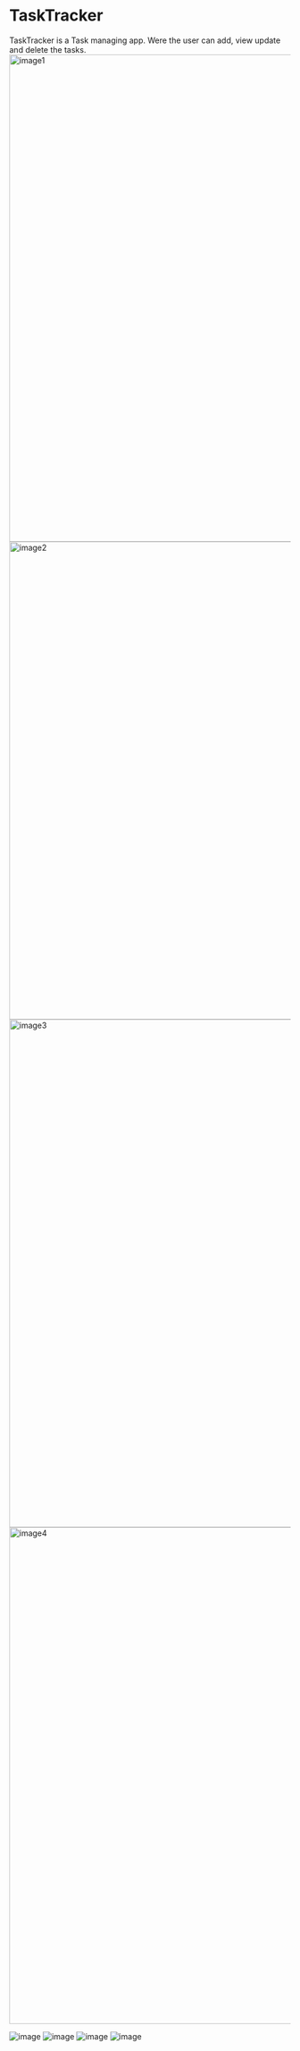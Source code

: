 # TaskTracker
TaskTracker is a Task managing app. Were the user can add, view update and delete the tasks.
<img width="873" alt="image1" src="https://github.com/aswathy235789/TaskTracker/assets/120011821/47bb79ee-482b-4925-a328-fd5ae20fba7b">
<img width="856" alt="image2" src="https://github.com/aswathy235789/TaskTracker/assets/120011821/151cc6fa-be72-434c-be0f-13caa34a9746">
<img width="910" alt="image3" src="https://github.com/aswathy235789/TaskTracker/assets/120011821/cfbdc192-ea05-4e8f-b9c5-e87bb833eae8">
<img width="890" alt="image4" src="https://github.com/aswathy235789/TaskTracker/assets/120011821/fe07361c-c754-4670-9dde-bb9ba094dca7">



![image](https://github.com/aswathysuresh164/TaskTracker/image1.png)
![image](https://github.com/aswathysuresh164/TaskTracker/assets/73010370/f74fb5eb-e353-45f7-b067-7fed856770da)
![image](https://github.com/aswathysuresh164/TaskTracker/assets/73010370/061da35f-cfb2-49c5-bdb7-637075bb5eda)
![image](https://github.com/aswathysuresh164/TaskTracker/assets/73010370/ae50865f-ddce-4617-a582-89ad8c7fd64e)


